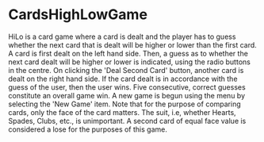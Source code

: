 # CardsHighLowGame

HiLo is a card game where a card is dealt and the player has to guess whether the next
card that is dealt will be higher or lower than the first card. A card is first dealt on the left hand side. 
Then, a guess as to whether the next card dealt will be higher or lower is
indicated, using the radio buttons in the centre. On clicking the 'Deal Second Card'
button, another card is dealt on the right hand side. If the card dealt is in accordance
with the guess of the user, then the user wins. Five consecutive, correct guesses
constitute an overall game win. A new game is begun using the menu by selecting the
'New Game' item. Note that for the purpose of comparing cards, only the face of the
card matters. The suit, i.e, whether Hearts, Spades, Clubs, etc., is unimportant. A
second card of equal face value is considered a lose for the purposes of this game.
